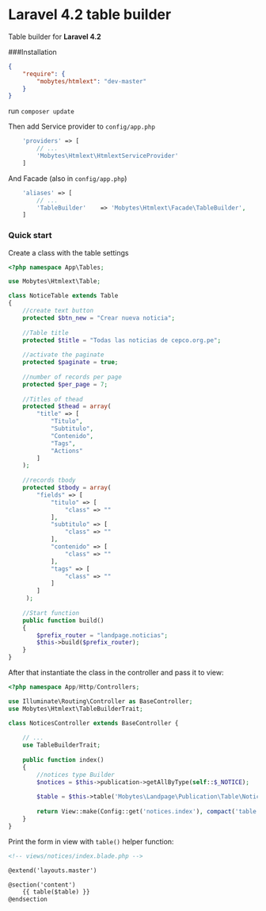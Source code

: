# Laravel 4.2 table builder

Table builder for **Laravel 4.2** 

###Installation

``` json
{
    "require": {
        "mobytes/htmlext": "dev-master"
    }
}
```

run `composer update`

Then add Service provider to `config/app.php`

``` php
    'providers' => [
        // ...
        'Mobytes\Htmlext\HtmlextServiceProvider'
    ]
```

And Facade (also in `config/app.php`)

``` php
    'aliases' => [
        // ...
        'TableBuilder'	  => 'Mobytes\Htmlext\Facade\TableBuilder',
    ]

```

### Quick start

Create a class with the table settings

```php
<?php namespace App\Tables;

use Mobytes\Htmlext\Table;

class NoticeTable extends Table
{
    //create text button
    protected $btn_new = "Crear nueva noticia";
    
    //Table title 
    protected $title = "Todas las noticias de cepco.org.pe";
    
    //activate the paginate
    protected $paginate = true;
    
    //number of records per page
    protected $per_page = 7;
    
    //Titles of thead
    protected $thead = array(
        "title" => [
            "Titulo",
            "Subtitulo",
            "Contenido",
            "Tags",
            "Actions"
        ]
    );
    
    //records tbody
    protected $tbody = array(
        "fields" => [
            "titulo" => [
                "class" => ""
            ],
            "subtitulo" => [
                "class" => ""
            ],
            "contenido" => [
                "class" => ""
            ],
            "tags" => [
                "class" => ""
            ]
        ]
     );
    
    //Start function    
    public function build()
    {
        $prefix_router = "landpage.noticias";
        $this->build($prefix_router);
    }
}
```

After that instantiate the class in the controller and pass it to view:

```php
<?php namespace App/Http/Controllers;

use Illuminate\Routing\Controller as BaseController;
use Mobytes\Htmlext\TableBuilderTrait;

class NoticesController extends BaseController {
    
    // ...
    use TableBuilderTrait;
    
    public function index()
    {
        //notices type Builder
        $notices = $this->publication->getAllByType(self::$_NOTICE);
        
        $table = $this->table('Mobytes\Landpage\Publication\Table\NoticeTable',$notices);
        
        return View::make(Config::get('notices.index'), compact('table'));
    }
}
```

Print the form in view with `table()` helper function:

```html
<!-- views/notices/index.blade.php -->

@extend('layouts.master')

@section('content')
    {{ table($table) }}
@endsection
```
